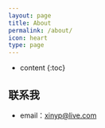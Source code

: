 ```yaml
---
layout: page
title: About
permalink: /about/
icon: heart
type: page
---
```


* content
{:toc}


## 联系我

* email：xinyp@live.com


